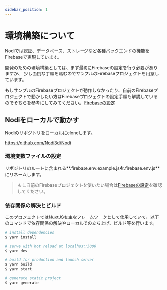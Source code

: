 ```yaml
---
sidebar_position: 1
---
```


# 環境構築について

Nodiでは認証、データベース、ストレージなど各種バックエンドの機能をFirebaseで実現しています。

開発のための環境構築としては、まず最初にFirebaseの設定を行う必要がありますが、
少し面倒な手順を踏むのでサンプルのFirebaseプロジェクトを用意しています。

もしサンプルのFirebaseプロジェクトが動作しなかったり、自前のFirebaseプロジェクトで動かしたい方はFirebaseプロジェクトの設定手順も解説しているのでそちらを参考にしてみてください。
[Firebaseの設定](/developer/getting-started/firebase)

## Nodiをローカルで動かす

Nodiのリポジトリをローカルにcloneします。

https://github.com/Nodi3d/Nodi

### 環境変数ファイルの設定

リポジトリのルートに含まれる**.firebase.env.example.js**を**.firebase.env.js**にリネームします。

> もし自前のFirebaseプロジェクトを使いたい場合は[Firebaseの設定](/developer/getting-started/firebase)を確認してください。

### 依存関係の解決とビルド

このプロジェクトでは[NuxtJS](https://nuxtjs.org/)を主なフレームワークとして使用していて、以下のコマンドで依存関係の解決やローカルでの立ち上げ、ビルド等を行います。

```bash
# install dependencies
$ yarn install

# serve with hot reload at localhost:3000
$ yarn dev

# build for production and launch server
$ yarn build
$ yarn start

# generate static project
$ yarn generate
```
